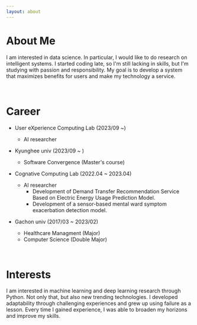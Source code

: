 ```yaml
---
layout: about 
---
```


# About Me
I am interested in data science. In particular, I would like to do research on intelligent systems.
I started coding late, so I'm still lacking in skills, but I'm studying with passion and responsibility.
My goal is to develop a system that maximizes benefits for users and make my technology a service. 

<br/>

# Career
* User eXperience Computing Lab (2023/09 ~)
  * AI researcher
 
* Kyunghee univ (2023/09 ~ )
   * Software Convergence (Master's course)

* Cognative Computing Lab (2022.04 ~ 2023.04)
  * AI researcher
    * Development of Demand Transfer Recommendation Service Based on Electric Energy Usage Prediction Model.
    * Development of a sensor-based mental ward symptom exacerbation detection model.
  
* Gachon univ (2017/03 ~ 2023/02)
  * Healthcare Managment (Major)
  * Computer Science (Double Major)

<br/>

# Interests
I am interested in machine learning and deep learning research through Python. Not only that, but also new trending technologies.
I developed adaptability through challenging experiences and grew up using failure as a lesson. Every time I gained experience, I was able to broaden my horizons and improve my skills.
